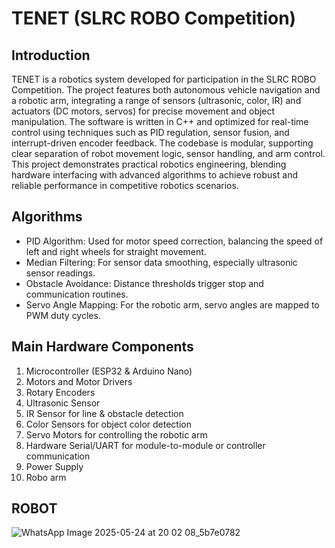 # TENET (SLRC ROBO Competition)

## Introduction

TENET is a robotics system developed for participation in the SLRC ROBO Competition. The project features both autonomous vehicle navigation and a robotic arm, integrating a range of sensors (ultrasonic, color, IR) and actuators (DC motors, servos) for precise movement and object manipulation. The software is written in C++ and optimized for real-time control using techniques such as PID regulation, sensor fusion, and interrupt-driven encoder feedback. The codebase is modular, supporting clear separation of robot movement logic, sensor handling, and arm control. This project demonstrates practical robotics engineering, blending hardware interfacing with advanced algorithms to achieve robust and reliable performance in competitive robotics scenarios.

## Algorithms

- PID Algorithm: Used for motor speed correction, balancing the speed of left and right wheels for straight movement.
- Median Filtering: For sensor data smoothing, especially ultrasonic sensor readings.
- Obstacle Avoidance: Distance thresholds trigger stop and communication routines.
- Servo Angle Mapping: For the robotic arm, servo angles are mapped to PWM duty cycles.

## Main Hardware Components
1. Microcontroller (ESP32 & Arduino Nano)
2. Motors and Motor Drivers
3. Rotary Encoders
4. Ultrasonic Sensor
5. IR Sensor for line & obstacle detection
6. Color Sensors for object color detection
7. Servo Motors for controlling the robotic arm
8. Hardware Serial/UART for module-to-module or controller communication
9. Power Supply
10. Robo arm



## ROBOT   

![WhatsApp Image 2025-05-24 at 20 02 08_5b7e0782](https://github.com/user-attachments/assets/906416ce-1dcd-48fe-aab5-db4c321c01b8)

